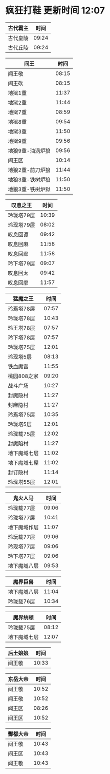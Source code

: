 # 疯狂打鞋 更新时间 12:07

| 古代霸主   | 时间    |
|--------|-------|
| 古代皇陵 | 09:24 |
| 古代丘陵 | 09:24 |

| 间王   | 时间    |
|--------|-------|
| 闻王敬 | 08:15 |
| 间王砍 | 08:15 |
| 地狱1重 | 11:37 |
| 地狱2重 | 11:44 |
| 地狱7重 | 08:59 |
| 地狱8重 | 09:54 |
| 地狱3重 | 11:50 |
| 地狱9重 | 09:56 |
| 地狼9重-油涡炉狼 | 09:56 |
| 间王区 | 10:14 |
| 地狼2重-前刀炉狼 | 11:44 |
| 地狼3重-铁树炉狼 | 11:50 |
| 地狼3重-铁树炉狱 | 11:50 |

| 叹息之王   | 时间    |
|--------|-------|
| 玲珑塔79层 | 10:39 |
| 玲现塔79层 | 08:02 |
| 叹息回谭 | 09:42 |
| 叹息回麻 | 11:58 |
| 叹息回廊 | 11:58 |
| 玲下塔79层 | 09:07 |
| 叹息回太 | 09:42 |
| 叹息回廓 | 11:57 |

| 猛魔之王   | 时间    |
|--------|-------|
| 玲焉塔78层 | 07:57 |
| 玲珑塔78层 | 10:43 |
| 玲王塔78层 | 07:57 |
| 玲下塔78层 | 07:57 |
| 玲珑塔75层 | 12:01 |
| 玲现塔5层 | 08:13 |
| 铁血魔宫 | 11:55 |
| 桃园808之家 | 09:20 |
| 战斗广场 | 10:27 |
| 封魔隐村 | 11:27 |
| 封麻隐村 | 11:27 |
| 玲焉塔75层 | 10:35 |
| 玲珑塔5层 | 12:01 |
| 玲珑载75层 | 12:02 |
| 封魔陷村 | 11:27 |
| 地下魔域七层 | 11:02 |
| 地下魔域七屋 | 11:02 |
| 封订隐村 | 11:14 |
| 玲珑塔55层 | 12:01 |

| 鬼火人马   | 时间    |
|--------|-------|
| 玲珑载77层 | 09:06 |
| 玲珑塔77层 | 10:41 |
| 地下魔域作层 | 11:07 |
| 玲玩载77层 | 09:06 |
| 玲现塔77层 | 09:06 |
| 玲下塔77层 | 09:06 |
| 地下魔域八层 | 09:53 |

| 魔界巨兽   | 时间    |
|--------|-------|
| 地下魔域八层 | 11:04 |
| 玲珑载76层 | 10:34 |

| 魔界统领   | 时间    |
|--------|-------|
| 玲珑载75层 | 08:12 |
| 地下魔域七层 | 12:07 |

| 后土娘娘   | 时间    |
|--------|-------|
| 间王敬 | 10:33 |

| 东岳大帝   | 时间    |
|--------|-------|
| 间王敬 | 10:52 |
| 闻王敬 | 10:52 |
| 闻王区 | 08:26 |
| 间王区 | 10:52 |

| 酆都大帝   | 时间    |
|--------|-------|
| 间王敬 | 10:43 |
| 间王区 | 10:43 |
| 闻王敬 | 10:43 |
